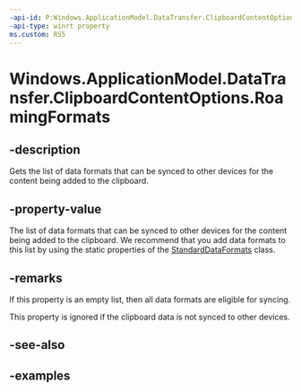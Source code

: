```yaml
---
-api-id: P:Windows.ApplicationModel.DataTransfer.ClipboardContentOptions.RoamingFormats
-api-type: winrt property
ms.custom: RS5
---
```


<!-- Property syntax.
public IVector<string> RoamingFormats { get; }
-->

# Windows.ApplicationModel.DataTransfer.ClipboardContentOptions.RoamingFormats

## -description
Gets the list of data formats that can be synced to other devices for the content being added to the clipboard.

## -property-value
The list of data formats that can be synced to other devices for the content being added to the clipboard. We recommend that you add data formats to this list by using the static properties of the [StandardDataFormats](standarddataformats.md) class.

## -remarks

If this property is an empty list, then all data formats are eligible for syncing.

This property is ignored if the clipboard data is not synced to other devices.

## -see-also

## -examples
